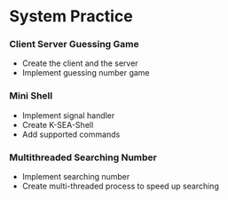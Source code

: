 # System Practice

### Client Server Guessing Game
- Create the client and the server
- Implement guessing number game

### Mini Shell
- Implement signal handler
- Create K-SEA-Shell
- Add supported commands

### Multithreaded Searching Number
- Implement searching number
- Create multi-threaded process to speed up searching
